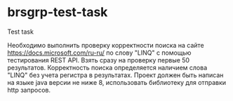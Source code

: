 # brsgrp-test-task
Test task

Необходимо выполнить проверку корректности поиска на сайте https://docs.microsoft.com/ru-ru/ по слову "LINQ" с помощью тестирования REST API. 
Взять сразу на проверку первые 50 результатов. Корректность поиска определяется наличием слова "LINQ" без учета регистра в результатах.
Проект должен быть написан на языке java версии не ниже 8, использовать библиотеку для отправки http запросов.
